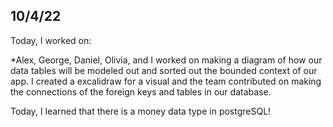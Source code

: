 ## 10/4/22
Today, I worked on:

*Alex, George, Daniel, Olivia, and I worked on making a diagram of how
 our data tables will be modeled out and sorted out the bounded context
 of our app. I created a excalidraw for a visual and the team contributed
 on making the connections of the foreign keys and tables in our database.

Today, I learned that there is a money data type in postgreSQL!
